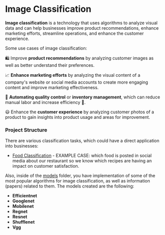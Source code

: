 # Image Classification

**Image classification** is a technology that uses algorithms to analyze visual data and can help businesses improve product recommendations, enhance marketing efforts, streamline operations, and enhance the customer experience.

Some use cases of image classification:

🛍️ Improve **product recommendations** by analyzing customer images as well as better understand their preferences.

📈 **Enhance marketing efforts** by analyzing the visual content of a company's website or social media accounts to create more engaging content and improve marketing effectiveness.

🤖 **Automating quality control** or **inventory management**, which can reduce manual labor and increase efficiency 🚀.

😃 Enhance the **customer experience** by analyzing customer photos of a product to gain insights into product usage and areas for improvement.


### Project Structure

There are various classification tasks, which could have a direct application into businesses:

- [Food Classification](./food-classification/) - EXAMPLE CASE: which food is posted in social media about our restaurant so we know which recipes are having an impact on customer satisfaction.


Also, inside of the [models](./models/) folder, you have implementation of some of the most popular algorithms for image classification, as well as information (papers) related to them. The models created are the following:
- **Efficientnet**
- **Googlenet**
- **Mobilenet**
- **Regnet**
- **Resnet**
- **Shufflenet**
- **Vgg**
